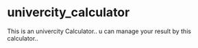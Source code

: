 # univercity_calculator
This is an univercity Calculator.. u can manage your result by this calculator..
